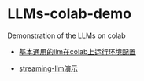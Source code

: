# LLMs-colab-demo
Demonstration of the LLMs on colab

- [基本通用的llm在colab上运行环境配置](llm-colab-envconfig-demo.ipynb)

- [streaming-llm演示](streaming-llm-colab-demo.ipynb)
